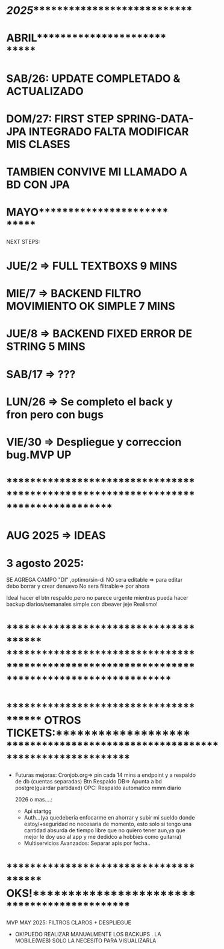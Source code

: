 # *********************************2025************************************************************
# ********************************ABRIL***********************************************************
# SAB/26: UPDATE COMPLETADO & ACTUALIZADO
# DOM/27: FIRST STEP SPRING-DATA-JPA INTEGRADO FALTA MODIFICAR MIS CLASES
#         TAMBIEN CONVIVE MI LLAMADO A BD CON JPA 
# ********************************MAYO***********************************************************
NEXT STEPS:
# JUE/2  => FULL TEXTBOXS                         9 MINS
# MIE/7  => BACKEND FILTRO MOVIMIENTO OK SIMPLE   7 MINS
# JUE/8  => BACKEND FIXED ERROR DE STRING         5 MINS
# SAB/17 => ??? 
# LUN/26 => Se completo el back y fron pero con bugs
# VIE/30 => Despliegue y correccion bug.MVP UP

# **********************************************************************************
 # AUG 2025 => IDEAS
 # 3 agosto 2025:
 SE AGREGA CAMPO "DI" ,optimo/sin-di
 NO sera editable => para editar debo borrar y crear denuevo
 No sera filtrable=> por ahora

 Ideal hacer el btn respaldo,pero no parece urgente mientras pueda hacer backup diarios/semanales simple con dbeaver jeje
 Realismo!

 
# ************************************** ********************************************************************************************



# ************************************** OTROS TICKETS:****************************************************************************

- Futuras mejoras:
  Cronjob.org=> pin cada 14 mins a endpoint y a respaldo de db (cuentas separadas)
  Btn Respaldo DB=> Apunta a bd postgre(guardar partidaxd)
  OPC: Respaldo automatico mmm diario  


  2026 o mas....:
  *  Api startgg 
  *  Auth...(ya quedeberia enfocarme en ahorrar y subir mi sueldo donde estoy/+seguridad no necesaria de momento, esto solo si tengo una cantidad absurda de tiempo libre que no quiero tener aun,ya que mejor le doy uso al app y me dedidco a hobbies como guitarra)
  *  Multiservicios Avanzados: Separar apis por fecha..


 # **************************************  OKS!********************************************
 
MVP MAY 2025: FILTROS CLAROS + DESPLIEGUE 
 * OK!PUEDO REALIZAR MANUALMENTE LOS BACKUPS . LA MOBILE(WEB) SOLO LA NECESITO PARA VISUALIZARLA